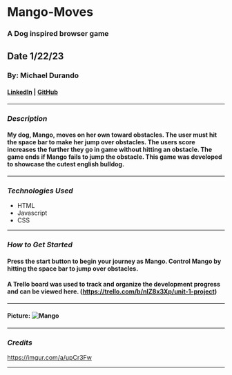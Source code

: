 # Mango-Moves

### A Dog inspired browser game

## Date 1/22/23

### By: Michael Durando

#### [LinkedIn](https://www.linkedin.com/in/michael-durando-101050138/) | [GitHub](https://github.com/mjdurando82)

---

### **_Description_**

#### My dog, Mango, moves on her own toward obstacles. The user must hit the space bar to make her jump over obstacles. The users score increases the further they go in game without hitting an obstacle. The game ends if Mango fails to jump the obstacle. This game was developed to showcase the cutest english bulldog.

---

### **_Technologies Used_**

- HTML
- Javascript
- CSS

---

### **_How to Get Started_**

#### Press the start button to begin your journey as Mango. Control Mango by hitting the space bar to jump over obstacles.

#### A Trello board was used to track and organize the development progress and can be viewed here. (https://trello.com/b/nIZ8x3Xp/unit-1-project)

---

#### Picture: ![Mango](https://i.imgur.com/q4pNKUR.jpeg)

####

---

### **_Credits_**

https://imgur.com/a/upCr3Fw

---

```

```
